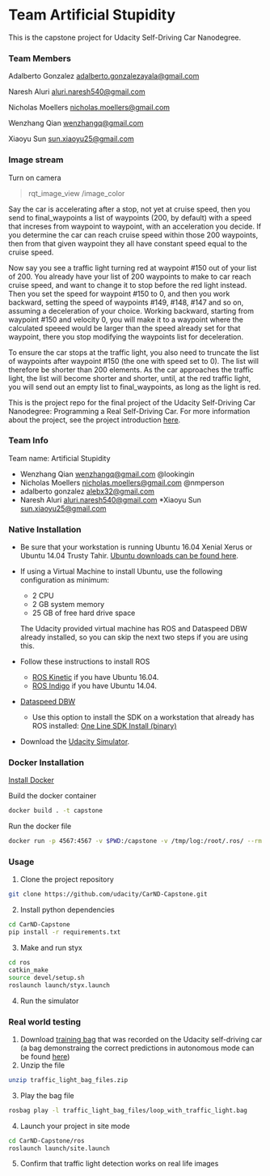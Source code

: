 # Team Artificial Stupidity
This is the capstone project for Udacity Self-Driving Car Nanodegree.

### Team Members
Adalberto Gonzalez adalberto.gonzalezayala@gmail.com

Naresh Aluri aluri.naresh540@gmail.com

Nicholas Moellers nicholas.moellers@gmail.com

Wenzhang Qian wenzhangq@gmail.com

Xiaoyu Sun sun.xiaoyu25@gmail.com


### Image stream
Turn on camera
>rqt_image_view /image_color

Say the car is accelerating after a stop, not yet at cruise speed, then you send to final_waypoints a list of waypoints (200, by default) with a speed that increses from waypoint to waypoint, with an acceleration you decide. If you determine the car can reach cruise speed within those 200 waypoints, then from that given waypoint they all have constant speed equal to the cruise speed.

Now say you see a traffic light turning red at waypoint #150 out of your list of 200. You already have your list of 200 waypoints to make to car reach cruise speed, and want to change it to stop before the red light instead. Then you set the speed for waypoint #150 to 0, and then you work backward, setting the speed of waypoints #149, #148, #147 and so on, assuming a deceleration of your choice. Working backward, starting from waypoint #150 and velocity 0, you will make it to a waypoint where the calculated speeed would be larger than the speed already set for that waypoint, there you stop modifying the waypoints list for deceleration.

To ensure the car stops at the traffic light, you also need to truncate the list of waypoints after waypoint #150 (the one with speed set to 0). The list will therefore be shorter than 200 elements. As the car approaches the traffic light, the list will become shorter and shorter, until, at the red traffic light, you will send out an empty list to final_waypoints, as long as the light is red.

This is the project repo for the final project of the Udacity Self-Driving Car Nanodegree: Programming a Real Self-Driving Car. For more information about the project, see the project introduction [here](https://classroom.udacity.com/nanodegrees/nd013/parts/6047fe34-d93c-4f50-8336-b70ef10cb4b2/modules/e1a23b06-329a-4684-a717-ad476f0d8dff/lessons/462c933d-9f24-42d3-8bdc-a08a5fc866e4/concepts/5ab4b122-83e6-436d-850f-9f4d26627fd9).

### Team Info
Team name: Artificial Stupidity	

* Wenzhang Qian	wenzhangq@gmail.com	@lookingin	
* Nicholas Moellers	nicholas.moellers@gmail.com	@nmperson
* adalberto gonzalez	alebx32@gmail.com	
* Naresh Aluri	aluri.naresh540@gmail.com
*Xiaoyu Sun	sun.xiaoyu25@gmail.com	

### Native Installation

* Be sure that your workstation is running Ubuntu 16.04 Xenial Xerus or Ubuntu 14.04 Trusty Tahir. [Ubuntu downloads can be found here](https://www.ubuntu.com/download/desktop).
* If using a Virtual Machine to install Ubuntu, use the following configuration as minimum:
  * 2 CPU
  * 2 GB system memory
  * 25 GB of free hard drive space

  The Udacity provided virtual machine has ROS and Dataspeed DBW already installed, so you can skip the next two steps if you are using this.

* Follow these instructions to install ROS
  * [ROS Kinetic](http://wiki.ros.org/kinetic/Installation/Ubuntu) if you have Ubuntu 16.04.
  * [ROS Indigo](http://wiki.ros.org/indigo/Installation/Ubuntu) if you have Ubuntu 14.04.
* [Dataspeed DBW](https://bitbucket.org/DataspeedInc/dbw_mkz_ros)
  * Use this option to install the SDK on a workstation that already has ROS installed: [One Line SDK Install (binary)](https://bitbucket.org/DataspeedInc/dbw_mkz_ros/src/81e63fcc335d7b64139d7482017d6a97b405e250/ROS_SETUP.md?fileviewer=file-view-default)
* Download the [Udacity Simulator](https://github.com/udacity/CarND-Capstone/releases/tag/v1.2).

### Docker Installation
[Install Docker](https://docs.docker.com/engine/installation/)

Build the docker container
```bash
docker build . -t capstone
```

Run the docker file
```bash
docker run -p 4567:4567 -v $PWD:/capstone -v /tmp/log:/root/.ros/ --rm -it capstone
```

### Usage

1. Clone the project repository
```bash
git clone https://github.com/udacity/CarND-Capstone.git
```

2. Install python dependencies
```bash
cd CarND-Capstone
pip install -r requirements.txt
```
3. Make and run styx
```bash
cd ros
catkin_make
source devel/setup.sh
roslaunch launch/styx.launch
```
4. Run the simulator

### Real world testing
1. Download [training bag](https://drive.google.com/file/d/0B2_h37bMVw3iYkdJTlRSUlJIamM/view?usp=sharing) that was recorded on the Udacity self-driving car (a bag demonstraing the correct predictions in autonomous mode can be found [here](https://drive.google.com/open?id=0B2_h37bMVw3iT0ZEdlF4N01QbHc))
2. Unzip the file
```bash
unzip traffic_light_bag_files.zip
```
3. Play the bag file
```bash
rosbag play -l traffic_light_bag_files/loop_with_traffic_light.bag
```
4. Launch your project in site mode
```bash
cd CarND-Capstone/ros
roslaunch launch/site.launch
```
5. Confirm that traffic light detection works on real life images
